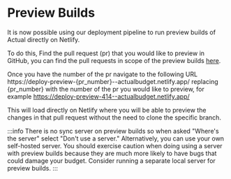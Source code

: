 # Preview Builds

It is now possible using our deployment pipeline to run preview builds of Actual directly on Netlify.

To do this, Find the pull request (pr) that you would like to preview in GitHub, you can find the pull requests in scope of the preview builds [here](https://github.com/actualbudget/actual/pulls).

Once you have the number of the pr navigate to the following URL https://deploy-preview-{pr_number}--actualbudget.netlify.app/ replacing {pr_number} with the number of the pr you would like to preview, for example https://deploy-preview-414--actualbudget.netlify.app/

This will load directly on Netlify where you will be able to preview the changes in that pull request without the need to clone the specific branch.

:::info
There is no sync server on preview builds so when asked "Where's the server" select "Don't use a server." Alternatively, you can use your own self-hosted server. You should exercise caution when doing using a server with preview builds because they are much more likely to have bugs that could damage your budget. Consider running a separate local server for preview builds.
:::
